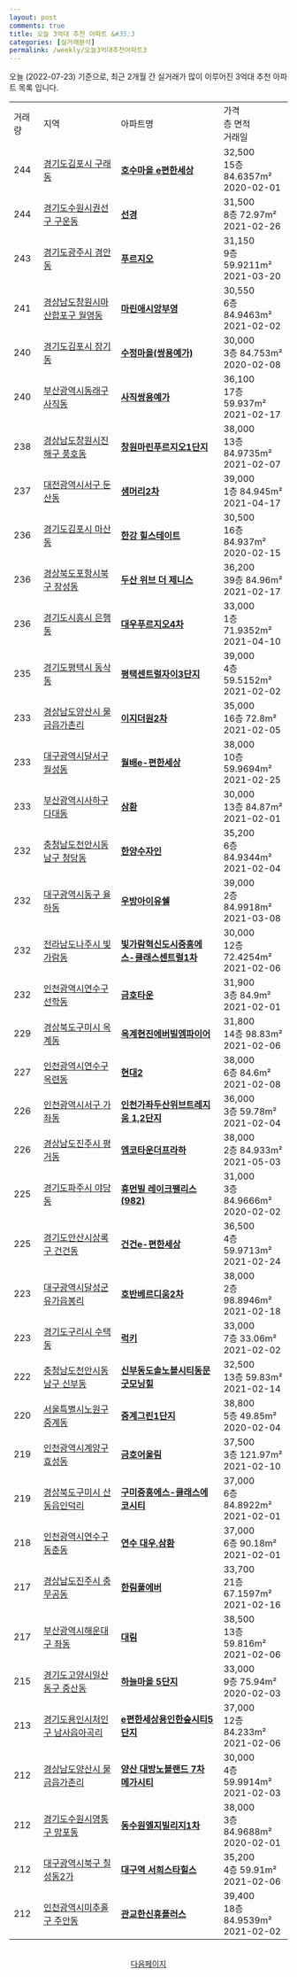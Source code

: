 ```yaml
---
layout: post
comments: true
title: 오늘 3억대 추천 아파트 &#35;3
categories: [실거래분석]
permalink: /weekly/오늘3억대추천아파트3
---
```


오늘 (2022-07-23) 기준으로, 최근 2개월 간 실거래가 많이 이루어진 3억대 추천 아파트 목록 입니다.

<table class="sortable">
  <tr>
    <td>거래량</td>
    <td>지역</td>
    <td>아파트명</td>
    <td>가격<br>층 면적<br>거래일</td>
  </tr>

  <tr class="item">
    <td>244</td>
    <td><a href="/apt/경기도김포시구래동">경기도김포시 구래동</a></td>
    <td style="font-weight: bold;"><a href="/apt/경기도김포시구래동호수마을e편한세상">호수마을 e편한세상</a></td>
    <td>32,500<br>15층  84.6357m²<br>2020-02-01</td>
  </tr>

  <tr class="item">
    <td>244</td>
    <td><a href="/apt/경기도수원시권선구구운동">경기도수원시권선구 구운동</a></td>
    <td style="font-weight: bold;"><a href="/apt/경기도수원시권선구구운동선경">선경</a></td>
    <td>31,500<br>8층  72.97m²<br>2021-02-26</td>
  </tr>

  <tr class="item">
    <td>243</td>
    <td><a href="/apt/경기도광주시경안동">경기도광주시 경안동</a></td>
    <td style="font-weight: bold;"><a href="/apt/경기도광주시경안동푸르지오">푸르지오</a></td>
    <td>31,150<br>9층  59.9211m²<br>2021-03-20</td>
  </tr>

  <tr class="item">
    <td>241</td>
    <td><a href="/apt/경상남도창원시마산합포구월영동">경상남도창원시마산합포구 월영동</a></td>
    <td style="font-weight: bold;"><a href="/apt/경상남도창원시마산합포구월영동마린애시앙부영">마린애시앙부영</a></td>
    <td>30,550<br>6층  84.9463m²<br>2021-02-02</td>
  </tr>

  <tr class="item">
    <td>240</td>
    <td><a href="/apt/경기도김포시장기동">경기도김포시 장기동</a></td>
    <td style="font-weight: bold;"><a href="/apt/경기도김포시장기동수정마을(쌍용예가)">수정마을(쌍용예가)</a></td>
    <td>30,000<br>3층  84.753m²<br>2020-02-08</td>
  </tr>

  <tr class="item">
    <td>240</td>
    <td><a href="/apt/부산광역시동래구사직동">부산광역시동래구 사직동</a></td>
    <td style="font-weight: bold;"><a href="/apt/부산광역시동래구사직동사직쌍용예가">사직쌍용예가</a></td>
    <td>36,100<br>17층  59.937m²<br>2021-02-17</td>
  </tr>

  <tr class="item">
    <td>238</td>
    <td><a href="/apt/경상남도창원시진해구풍호동">경상남도창원시진해구 풍호동</a></td>
    <td style="font-weight: bold;"><a href="/apt/경상남도창원시진해구풍호동창원마린푸르지오1단지">창원마린푸르지오1단지</a></td>
    <td>38,000<br>13층  84.9735m²<br>2021-02-07</td>
  </tr>

  <tr class="item">
    <td>237</td>
    <td><a href="/apt/대전광역시서구둔산동">대전광역시서구 둔산동</a></td>
    <td style="font-weight: bold;"><a href="/apt/대전광역시서구둔산동샘머리2차">샘머리2차</a></td>
    <td>39,000<br>1층  84.945m²<br>2021-04-17</td>
  </tr>

  <tr class="item">
    <td>236</td>
    <td><a href="/apt/경기도김포시마산동">경기도김포시 마산동</a></td>
    <td style="font-weight: bold;"><a href="/apt/경기도김포시마산동한강힐스테이트">한강 힐스테이트</a></td>
    <td>30,500<br>16층  84.937m²<br>2020-02-15</td>
  </tr>

  <tr class="item">
    <td>236</td>
    <td><a href="/apt/경상북도포항시북구장성동">경상북도포항시북구 장성동</a></td>
    <td style="font-weight: bold;"><a href="/apt/경상북도포항시북구장성동두산위브더제니스">두산 위브 더 제니스</a></td>
    <td>36,200<br>39층  84.96m²<br>2021-02-17</td>
  </tr>

  <tr class="item">
    <td>236</td>
    <td><a href="/apt/경기도시흥시은행동">경기도시흥시 은행동</a></td>
    <td style="font-weight: bold;"><a href="/apt/경기도시흥시은행동대우푸르지오4차">대우푸르지오4차</a></td>
    <td>33,000<br>1층  71.9352m²<br>2021-04-10</td>
  </tr>

  <tr class="item">
    <td>235</td>
    <td><a href="/apt/경기도평택시동삭동">경기도평택시 동삭동</a></td>
    <td style="font-weight: bold;"><a href="/apt/경기도평택시동삭동평택센트럴자이3단지">평택센트럴자이3단지</a></td>
    <td>39,000<br>4층  59.5152m²<br>2021-02-02</td>
  </tr>

  <tr class="item">
    <td>233</td>
    <td><a href="/apt/경상남도양산시물금읍가촌리">경상남도양산시 물금읍가촌리</a></td>
    <td style="font-weight: bold;"><a href="/apt/경상남도양산시물금읍가촌리이지더원2차">이지더원2차</a></td>
    <td>35,000<br>16층  72.8m²<br>2021-02-05</td>
  </tr>

  <tr class="item">
    <td>233</td>
    <td><a href="/apt/대구광역시달서구월성동">대구광역시달서구 월성동</a></td>
    <td style="font-weight: bold;"><a href="/apt/대구광역시달서구월성동월배e-편한세상">월배e-편한세상</a></td>
    <td>38,000<br>10층  59.9694m²<br>2021-02-25</td>
  </tr>

  <tr class="item">
    <td>233</td>
    <td><a href="/apt/부산광역시사하구다대동">부산광역시사하구 다대동</a></td>
    <td style="font-weight: bold;"><a href="/apt/부산광역시사하구다대동삼환">삼환</a></td>
    <td>30,000<br>13층  84.87m²<br>2021-02-01</td>
  </tr>

  <tr class="item">
    <td>232</td>
    <td><a href="/apt/충청남도천안시동남구청당동">충청남도천안시동남구 청당동</a></td>
    <td style="font-weight: bold;"><a href="/apt/충청남도천안시동남구청당동한양수자인">한양수자인</a></td>
    <td>35,200<br>6층  84.9344m²<br>2021-02-04</td>
  </tr>

  <tr class="item">
    <td>232</td>
    <td><a href="/apt/대구광역시동구율하동">대구광역시동구 율하동</a></td>
    <td style="font-weight: bold;"><a href="/apt/대구광역시동구율하동우방아이유쉘">우방아이유쉘</a></td>
    <td>39,000<br>2층  84.9918m²<br>2021-03-08</td>
  </tr>

  <tr class="item">
    <td>232</td>
    <td><a href="/apt/전라남도나주시빛가람동">전라남도나주시 빛가람동</a></td>
    <td style="font-weight: bold;"><a href="/apt/전라남도나주시빛가람동빛가람혁신도시중흥에스-클래스센트럴1차">빛가람혁신도시중흥에스-클래스센트럴1차</a></td>
    <td>30,000<br>12층  72.4254m²<br>2021-02-06</td>
  </tr>

  <tr class="item">
    <td>232</td>
    <td><a href="/apt/인천광역시연수구선학동">인천광역시연수구 선학동</a></td>
    <td style="font-weight: bold;"><a href="/apt/인천광역시연수구선학동금호타운">금호타운</a></td>
    <td>31,900<br>3층  84.9m²<br>2021-02-01</td>
  </tr>

  <tr class="item">
    <td>229</td>
    <td><a href="/apt/경상북도구미시옥계동">경상북도구미시 옥계동</a></td>
    <td style="font-weight: bold;"><a href="/apt/경상북도구미시옥계동옥계현진에버빌엠파이어">옥계현진에버빌엠파이어</a></td>
    <td>31,800<br>14층  98.83m²<br>2021-02-06</td>
  </tr>

  <tr class="item">
    <td>227</td>
    <td><a href="/apt/인천광역시연수구옥련동">인천광역시연수구 옥련동</a></td>
    <td style="font-weight: bold;"><a href="/apt/인천광역시연수구옥련동현대2">현대2</a></td>
    <td>38,000<br>6층  84.6m²<br>2021-02-08</td>
  </tr>

  <tr class="item">
    <td>226</td>
    <td><a href="/apt/인천광역시서구가좌동">인천광역시서구 가좌동</a></td>
    <td style="font-weight: bold;"><a href="/apt/인천광역시서구가좌동인천가좌두산위브트레지움1,2단지">인천가좌두산위브트레지움 1,2단지</a></td>
    <td>36,000<br>3층  59.78m²<br>2021-02-04</td>
  </tr>

  <tr class="item">
    <td>226</td>
    <td><a href="/apt/경상남도진주시평거동">경상남도진주시 평거동</a></td>
    <td style="font-weight: bold;"><a href="/apt/경상남도진주시평거동엠코타운더프라하">엠코타운더프라하</a></td>
    <td>38,000<br>2층  84.933m²<br>2021-05-03</td>
  </tr>

  <tr class="item">
    <td>225</td>
    <td><a href="/apt/경기도파주시야당동">경기도파주시 야당동</a></td>
    <td style="font-weight: bold;"><a href="/apt/경기도파주시야당동휴먼빌레이크팰리스(982)">휴먼빌 레이크팰리스(982)</a></td>
    <td>31,000<br>3층  84.9666m²<br>2020-02-02</td>
  </tr>

  <tr class="item">
    <td>225</td>
    <td><a href="/apt/경기도안산시상록구건건동">경기도안산시상록구 건건동</a></td>
    <td style="font-weight: bold;"><a href="/apt/경기도안산시상록구건건동건건e-편한세상">건건e-편한세상</a></td>
    <td>36,500<br>4층  59.9713m²<br>2021-02-24</td>
  </tr>

  <tr class="item">
    <td>223</td>
    <td><a href="/apt/대구광역시달성군유가읍봉리">대구광역시달성군 유가읍봉리</a></td>
    <td style="font-weight: bold;"><a href="/apt/대구광역시달성군유가읍봉리호반베르디움2차">호반베르디움2차</a></td>
    <td>38,000<br>2층  98.8946m²<br>2021-02-18</td>
  </tr>

  <tr class="item">
    <td>223</td>
    <td><a href="/apt/경기도구리시수택동">경기도구리시 수택동</a></td>
    <td style="font-weight: bold;"><a href="/apt/경기도구리시수택동럭키">럭키</a></td>
    <td>33,000<br>7층  33.06m²<br>2021-02-02</td>
  </tr>

  <tr class="item">
    <td>222</td>
    <td><a href="/apt/충청남도천안시동남구신부동">충청남도천안시동남구 신부동</a></td>
    <td style="font-weight: bold;"><a href="/apt/충청남도천안시동남구신부동신부동도솔노블시티동문굿모닝힐">신부동도솔노블시티동문굿모닝힐</a></td>
    <td>32,500<br>13층  59.83m²<br>2021-02-14</td>
  </tr>

  <tr class="item">
    <td>220</td>
    <td><a href="/apt/서울특별시노원구중계동">서울특별시노원구 중계동</a></td>
    <td style="font-weight: bold;"><a href="/apt/서울특별시노원구중계동중계그린1단지">중계그린1단지</a></td>
    <td>38,800<br>5층  49.85m²<br>2020-02-04</td>
  </tr>

  <tr class="item">
    <td>219</td>
    <td><a href="/apt/인천광역시계양구효성동">인천광역시계양구 효성동</a></td>
    <td style="font-weight: bold;"><a href="/apt/인천광역시계양구효성동금호어울림">금호어울림</a></td>
    <td>37,500<br>3층  121.97m²<br>2021-02-10</td>
  </tr>

  <tr class="item">
    <td>219</td>
    <td><a href="/apt/경상북도구미시산동읍인덕리">경상북도구미시 산동읍인덕리</a></td>
    <td style="font-weight: bold;"><a href="/apt/경상북도구미시산동읍인덕리구미중흥에스-클래스에코시티">구미중흥에스-클래스에코시티</a></td>
    <td>37,000<br>6층  84.8922m²<br>2021-02-01</td>
  </tr>

  <tr class="item">
    <td>218</td>
    <td><a href="/apt/인천광역시연수구동춘동">인천광역시연수구 동춘동</a></td>
    <td style="font-weight: bold;"><a href="/apt/인천광역시연수구동춘동연수대우.삼환">연수 대우.삼환</a></td>
    <td>37,000<br>6층  90.18m²<br>2021-02-01</td>
  </tr>

  <tr class="item">
    <td>217</td>
    <td><a href="/apt/경상남도진주시충무공동">경상남도진주시 충무공동</a></td>
    <td style="font-weight: bold;"><a href="/apt/경상남도진주시충무공동한림풀에버">한림풀에버</a></td>
    <td>33,700<br>21층  67.1597m²<br>2021-02-16</td>
  </tr>

  <tr class="item">
    <td>217</td>
    <td><a href="/apt/부산광역시해운대구좌동">부산광역시해운대구 좌동</a></td>
    <td style="font-weight: bold;"><a href="/apt/부산광역시해운대구좌동대림">대림</a></td>
    <td>38,500<br>13층  59.816m²<br>2021-02-06</td>
  </tr>

  <tr class="item">
    <td>215</td>
    <td><a href="/apt/경기도고양시일산동구중산동">경기도고양시일산동구 중산동</a></td>
    <td style="font-weight: bold;"><a href="/apt/경기도고양시일산동구중산동하늘마을5단지">하늘마을 5단지</a></td>
    <td>33,000<br>9층  75.94m²<br>2020-02-03</td>
  </tr>

  <tr class="item">
    <td>213</td>
    <td><a href="/apt/경기도용인시처인구남사읍아곡리">경기도용인시처인구 남사읍아곡리</a></td>
    <td style="font-weight: bold;"><a href="/apt/경기도용인시처인구남사읍아곡리e편한세상용인한숲시티5단지">e편한세상용인한숲시티5단지</a></td>
    <td>37,000<br>12층  84.233m²<br>2021-02-06</td>
  </tr>

  <tr class="item">
    <td>212</td>
    <td><a href="/apt/경상남도양산시물금읍가촌리">경상남도양산시 물금읍가촌리</a></td>
    <td style="font-weight: bold;"><a href="/apt/경상남도양산시물금읍가촌리양산대방노블랜드7차메가시티">양산 대방노블랜드 7차 메가시티</a></td>
    <td>30,000<br>4층  59.9914m²<br>2021-02-03</td>
  </tr>

  <tr class="item">
    <td>212</td>
    <td><a href="/apt/경기도수원시영통구망포동">경기도수원시영통구 망포동</a></td>
    <td style="font-weight: bold;"><a href="/apt/경기도수원시영통구망포동동수원엘지빌리지1차">동수원엘지빌리지1차</a></td>
    <td>38,000<br>3층  84.9688m²<br>2020-02-01</td>
  </tr>

  <tr class="item">
    <td>212</td>
    <td><a href="/apt/대구광역시북구칠성동2가">대구광역시북구 칠성동2가</a></td>
    <td style="font-weight: bold;"><a href="/apt/대구광역시북구칠성동2가대구역서희스타힐스">대구역 서희스타힐스</a></td>
    <td>35,200<br>4층  59.91m²<br>2021-02-06</td>
  </tr>

  <tr class="item">
    <td>212</td>
    <td><a href="/apt/인천광역시미추홀구주안동">인천광역시미추홀구 주안동</a></td>
    <td style="font-weight: bold;"><a href="/apt/인천광역시미추홀구주안동관교한신휴플러스">관교한신휴플러스</a></td>
    <td>39,400<br>18층  84.9539m²<br>2021-02-02</td>
  </tr>

  <tr>
      <script async src="https://pagead2.googlesyndication.com/pagead/js/adsbygoogle.js?client=ca-pub-3485438051770037"
          crossorigin="anonymous"></script>
      <ins class="adsbygoogle"
          style="display:block"
          data-ad-format="fluid"
          data-ad-layout-key="-fb+5w+4e-db+86"
          data-ad-client="ca-pub-3485438051770037"
          data-ad-slot="1827090281"></ins>
      <script>
          (adsbygoogle = window.adsbygoogle || []).push({});
      </script>
  </tr>
    
</table>

<br>
<center><a href="/weekly/오늘3억대추천아파트">다음페이지</a></center>
<br><br>
